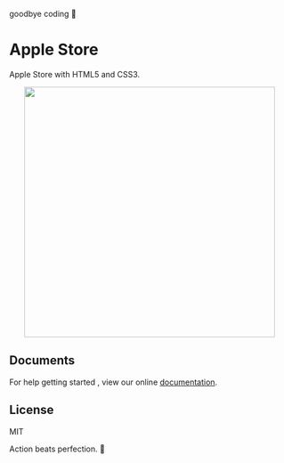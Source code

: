 goodbye coding 👋
# Apple Store

Apple Store with HTML5 and CSS3.

<p align="center">
<img src="https://github.com/cuongw/apple-store-theme/blob/master/img/ezgif.com-video-to-gif.gif" width="450"/>
</p>

## Documents

For help getting started , view our online [documentation](https://www.w3schools.com/).

## License

MIT


<!-- INSPIRATIONAL_QUOTE_START -->
Action beats perfection.
🦄
<!-- INSPIRATIONAL_QUOTE_END -->
